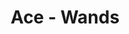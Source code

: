 ---
layout: 'layouts/arcana.html'
title: 'Ace - Wands'
summary: 'A card symbolising disruptive change, endings and transitions.'
displayOrder: 1
card:
    webp: 'images/card-back.webp'
    jpg: 'images/card-back.jpg'
    alt: 'The Death card. Starry cherry blossoms bloom.'
    
meaning:
    general: 'The Death card is not about the literal death of any person. Worry not - this is an ending to allow for something new, like the end of winter for the birth of spring.'
    example: 'If you get this card, you may be about to undergo a transition. Something may be coming to and end, but that usually comes with a new opportunity. These changes can be stressful or disruptive, but you should be better off for it.'
keywords:
    - 'Change'
    - 'Upheaval'
    - 'Transition'
    - 'Endings and beginnings'
    - 'Transformation'
    - 'End of a cycle'
quote: 'They say the best flame burns brightest when circumstances are at their worst.'
quoteby: 'Howls Moving Castle'
---